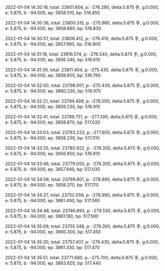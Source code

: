 2022-01-04 14:30:16, total: 23801.804, p: -276.290, delta:5.875 手, g:0.000, e: 5.875, b: -94.000, ep: 3858.510, bp: 516.850

2022-01-04 14:30:36, total: 23800.315, p: -275.960, delta:5.875 手, g:0.000, e: 5.875, b: -94.000, ep: 3858.680, bp: 516.830

2022-01-04 14:30:57, total: 23806.412, p: -276.410, delta:5.875 手, g:0.000, e: 5.875, b: -94.000, ep: 3857.990, bp: 516.800

2022-01-04 14:31:18, total: 23816.574, p: -276.540, delta:5.875 手, g:0.000, e: 5.875, b: -94.000, ep: 3856.340, bp: 516.610

2022-01-04 14:31:39, total: 23811.404, p: -275.430, delta:5.875 手, g:0.000, e: 5.875, b: -94.000, ep: 3858.650, bp: 516.760

2022-01-04 14:32:00, total: 23798.001, p: -275.430, delta:5.875 手, g:0.000, e: 5.875, b: -94.000, ep: 3860.330, bp: 516.970

2022-01-04 14:32:21, total: 23794.499, p: -276.050, delta:5.875 手, g:0.000, e: 5.875, b: -94.000, ep: 3859.230, bp: 516.910

2022-01-04 14:32:41, total: 23789.751, p: -277.290, delta:5.875 手, g:0.000, e: 5.875, b: -94.000, ep: 3858.870, bp: 517.020

2022-01-04 14:33:03, total: 23783.233, p: -277.850, delta:5.875 手, g:0.000, e: 5.875, b: -94.000, ep: 3858.230, bp: 517.010

2022-01-04 14:33:25, total: 23780.922, p: -278.330, delta:5.875 手, g:0.000, e: 5.875, b: -94.000, ep: 3856.950, bp: 516.910

2022-01-04 14:33:46, total: 23779.050, p: -278.300, delta:5.875 手, g:0.000, e: 5.875, b: -94.000, ep: 3857.940, bp: 517.030

2022-01-04 14:34:06, total: 23769.801, p: -278.990, delta:5.875 手, g:0.000, e: 5.875, b: -94.000, ep: 3858.370, bp: 517.170

2022-01-04 14:34:27, total: 23752.058, p: -278.990, delta:5.875 手, g:0.000, e: 5.875, b: -94.000, ep: 3861.490, bp: 517.560

2022-01-04 14:34:48, total: 23746.893, p: -279.530, delta:5.875 手, g:0.000, e: 5.875, b: -94.000, ep: 3861.190, bp: 517.590

2022-01-04 14:35:09, total: 23755.348, p: -279.300, delta:5.875 手, g:0.000, e: 5.875, b: -94.000, ep: 3860.300, bp: 517.450

2022-01-04 14:35:30, total: 23757.407, p: -278.430, delta:5.875 手, g:0.000, e: 5.875, b: -94.000, ep: 3861.330, bp: 517.470

2022-01-04 14:35:51, total: 23771.680, p: -275.700, delta:5.875 手, g:0.000, e: 5.875, b: -94.000, ep: 3863.820, bp: 517.440